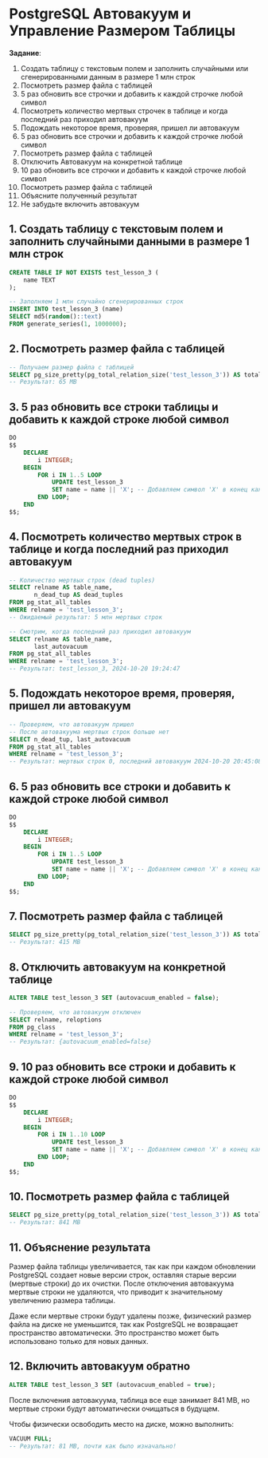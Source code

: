 # PostgreSQL Автовакуум и Управление Размером Таблицы

**Задание**:
1. Создать таблицу с текстовым полем и заполнить случайными или сгенерированными данным в размере 1 млн строк
2.  Посмотреть размер файла с таблицей
3. 5 раз обновить все строчки и добавить к каждой строчке любой символ
4. Посмотреть количество мертвых строчек в таблице и когда последний раз приходил автовакуум
5. Подождать некоторое время, проверяя, пришел ли автовакуум
6. 5 раз обновить все строчки и добавить к каждой строчке любой символ
7. Посмотреть размер файла с таблицей
8. Отключить Автовакуум на конкретной таблице
9. 10 раз обновить все строчки и добавить к каждой строчке любой символ
10. Посмотреть размер файла с таблицей
11. Объясните полученный результат
12. Не забудьте включить автовакуум


## 1. Создать таблицу с текстовым полем и заполнить случайными данными в размере 1 млн строк

```sql
CREATE TABLE IF NOT EXISTS test_lesson_3 (
    name TEXT
);

-- Заполняем 1 млн случайно сгенерированных строк
INSERT INTO test_lesson_3 (name)
SELECT md5(random()::text)
FROM generate_series(1, 1000000);
```

## 2. Посмотреть размер файла с таблицей

```sql
-- Получаем размер файла с таблицей
SELECT pg_size_pretty(pg_total_relation_size('test_lesson_3')) AS total_size;
-- Результат: 65 MB
```

## 3. 5 раз обновить все строки таблицы и добавить к каждой строке любой символ

```sql
DO
$$
    DECLARE
        i INTEGER;
    BEGIN
        FOR i IN 1..5 LOOP
            UPDATE test_lesson_3
            SET name = name || 'X'; -- Добавляем символ 'X' в конец каждой строки
        END LOOP;
    END
$$;
```

## 4. Посмотреть количество мертвых строк в таблице и когда последний раз приходил автовакуум

```sql
-- Количество мертвых строк (dead tuples)
SELECT relname AS table_name,
       n_dead_tup AS dead_tuples
FROM pg_stat_all_tables
WHERE relname = 'test_lesson_3';
-- Ожидаемый результат: 5 млн мертвых строк

-- Смотрим, когда последний раз приходил автовакуум
SELECT relname AS table_name,
       last_autovacuum
FROM pg_stat_all_tables
WHERE relname = 'test_lesson_3';
-- Результат: test_lesson_3, 2024-10-20 19:24:47
```

## 5. Подождать некоторое время, проверяя, пришел ли автовакуум

```sql
-- Проверяем, что автовакуум пришел
-- После автовакуума мертвых строк больше нет
SELECT n_dead_tup, last_autovacuum
FROM pg_stat_all_tables
WHERE relname = 'test_lesson_3';
-- Результат: мертвых строк 0, последний автовакуум 2024-10-20 20:45:08
```

## 6. 5 раз обновить все строки и добавить к каждой строке любой символ

```sql
DO
$$
    DECLARE
        i INTEGER;
    BEGIN
        FOR i IN 1..5 LOOP
            UPDATE test_lesson_3
            SET name = name || 'X'; -- Добавляем символ 'X' в конец каждой строки
        END LOOP;
    END
$$;
```

## 7. Посмотреть размер файла с таблицей

```sql
SELECT pg_size_pretty(pg_total_relation_size('test_lesson_3')) AS total_size;
-- Результат: 415 MB
```

## 8. Отключить автовакуум на конкретной таблице

```sql
ALTER TABLE test_lesson_3 SET (autovacuum_enabled = false);

-- Проверяем, что автовакуум отключен
SELECT relname, reloptions
FROM pg_class
WHERE relname = 'test_lesson_3';
-- Результат: {autovacuum_enabled=false}
```

## 9. 10 раз обновить все строки и добавить к каждой строке любой символ

```sql
DO
$$
    DECLARE
        i INTEGER;
    BEGIN
        FOR i IN 1..10 LOOP
            UPDATE test_lesson_3
            SET name = name || 'X'; -- Добавляем символ 'X' в конец каждой строки
        END LOOP;
    END
$$;
```

## 10. Посмотреть размер файла с таблицей

```sql
SELECT pg_size_pretty(pg_total_relation_size('test_lesson_3')) AS total_size;
-- Результат: 841 MB
```

## 11. Объяснение результата

Размер файла таблицы увеличивается, так как при каждом обновлении PostgreSQL создает новые версии строк, оставляя старые версии (мертвые строки) до их очистки. После отключения автовакуума мертвые строки не удаляются, что приводит к значительному увеличению размера таблицы.

Даже если мертвые строки будут удалены позже, физический размер файла на диске не уменьшится, так как PostgreSQL не возвращает пространство автоматически. Это пространство может быть использовано только для новых данных.

## 12. Включить автовакуум обратно

```sql
ALTER TABLE test_lesson_3 SET (autovacuum_enabled = true);
```

После включения автовакуума, таблица все еще занимает 841 MB, но мертвые строки будут автоматически очищаться в будущем.

Чтобы физически освободить место на диске, можно выполнить:

```sql
VACUUM FULL;
-- Результат: 81 MB, почти как было изначально!
```
